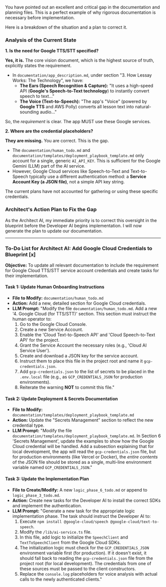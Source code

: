 You have pointed out an excellent and critical gap in the documentation and planning files. This is a perfect example of why rigorous documentation is necessary before implementation.

Here is a breakdown of the situation and a plan to correct it.

### Analysis of the Current State

**1. Is the need for Google TTS/STT specified?**

**Yes, it is.** The core vision document, which is the highest source of truth, explicitly states the requirement.

*   In `documentation/app_description.md`, under section "3. How Lessay Works: The Technology", we have:
    *   **The Ears (Speech Recognition & Capture):** "It uses a high-speed API (**Google's Speech-to-Text technology**) to instantly convert speech to text..."
    *   **The Voice (Text-to-Speech):** "The app's "Voice" (powered by **Google TTS** and AWS Polly) converts all lesson text into natural-sounding audio..."

So, the *requirement* is clear. The app MUST use these Google services.

**2. Where are the credential placeholders?**

**They are missing.** You are correct. This is the gap.

*   The `documentation/human_todo.md` and `documentation/templates/deployment_playbook_template.md` only account for a single, generic `AI_API_KEY`. This is sufficient for the Google Gemini (LLM) part of the AI service.
*   However, Google Cloud services like Speech-to-Text and Text-to-Speech typically use a different authentication method: a **Service Account Key (a JSON file)**, not a simple API key string.

The current plans have not accounted for gathering or using these specific credentials.

### Architect's Action Plan to Fix the Gap

As the Architect AI, my immediate priority is to correct this oversight in the blueprint before the Developer AI begins implementation. I will now generate the plan to update our documentation.

---

### **To-Do List for Architect AI: Add Google Cloud Credentials to Blueprint** [x]

**Objective:** To update all relevant documentation to include the requirement for Google Cloud TTS/STT service account credentials and create tasks for their implementation.

#### **Task 1: Update Human Onboarding Instructions**

*   **File to Modify:** `documentation/human_todo.md`
*   **Action:** Add a new, detailed section for Google Cloud credentials.
*   **LLM Prompt:** "Modify the file `documentation/human_todo.md`. Add a new '4. Google Cloud (for TTS/STT)' section. This section must instruct the human operator to:
    1.  Go to the Google Cloud Console.
    2.  Create a new Service Account.
    3.  Enable the 'Cloud Text-to-Speech API' and 'Cloud Speech-to-Text API' for the project.
    4.  Grant the Service Account the necessary roles (e.g., 'Cloud AI Service User').
    5.  Create and download a JSON key for the service account.
    6.  Instruct them to place this file in the project root and name it `gcp-credentials.json`.
    7.  Add `gcp-credentials.json` to the list of secrets to be placed in the `.env.local` file (e.g., as `GCP_CREDENTIALS_JSON` for production environments).
    8.  Reiterate the warning **NOT** to commit this file."

#### **Task 2: Update Deployment & Secrets Documentation**

*   **File to Modify:** `documentation/templates/deployment_playbook_template.md`
*   **Action:** Update the "Secrets Management" section to reflect the new credential type.
*   **LLM Prompt:** "Modify the file `documentation/templates/deployment_playbook_template.md`. In Section 6 'Secrets Management', update the examples to show how the Google Cloud credential will be handled. Add a subsection explaining that for local development, the app will read the `gcp-credentials.json` file, but for production environments (like Vercel or Docker), the *entire contents* of the JSON file should be stored as a single, multi-line environment variable named `GCP_CREDENTIALS_JSON`."

#### **Task 3: Update the Implementation Plan**

*   **File to Create/Modify:** A new `logic_phase_6_todo.md` or append to `logic_phase_3_todo.md`.
*   **Action:** Create new tasks for the Developer AI to install the correct SDKs and implement the authentication.
*   **LLM Prompt:** "Generate a new task for the appropriate logic implementation phase. The task should instruct the Developer AI to:
    1.  Execute `npm install @google-cloud/speech @google-cloud/text-to-speech`.
    2.  Modify the `/lib/ai-service.ts` file.
    3.  In this file, add logic to initialize the `SpeechClient` and `TextToSpeechClient` from the Google Cloud SDKs.
    4.  The initialization logic must check for the `GCP_CREDENTIALS_JSON` environment variable first (for production). If it doesn't exist, it should fall back to reading the `gcp-credentials.json` file from the project root (for local development). The credentials from one of these sources must be passed to the client constructors.
    5.  Replace the `console.log` placeholders for voice analysis with actual calls to the newly authenticated clients."